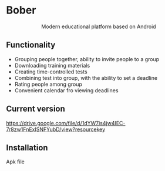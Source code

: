 # Bober

<p align="middle">
  Modern educational platform based on Android
</p>


## Functionality
- Grouping people together, ability to invite people to a group
- Downloading training materials
- Creating time-controlled tests
- Combining test into group, with the ability to set a deadline
- Rating people among group
- Convenient calendar fro viewing deadlines

## Current version
https://drive.google.com/file/d/1dYW7is4jw4IEC-7r8zw1FnExISNFYubD/view?resourcekey

## Installation
Apk file


